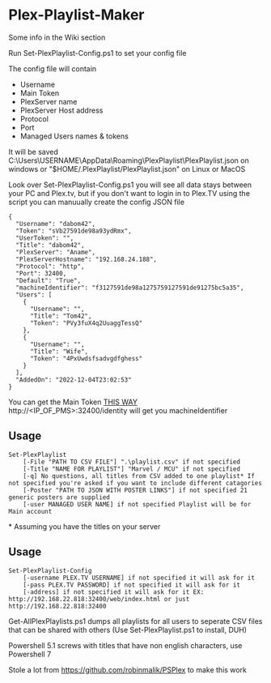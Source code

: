# Plex-Playlist-Maker

Some info in the Wiki section

Run Set-PlexPlaylist-Config.ps1 to set your config file

The config file will contain 
* Username
* Main Token
* PlexServer name
* PlexServer Host address
* Protocol
* Port
* Managed Users names & tokens

It will be saved C:\Users\USERNAME\AppData\Roaming\PlexPlaylist\PlexPlaylist.json on windows or "$HOME/.PlexPlaylist/PlexPlaylist.json" on Linux or MacOS

Look over Set-PlexPlaylist-Config.ps1 you will see all data stays between your PC and Plex.tv, but if you don't want to login in to Plex.TV using the script you can manuually create the config JSON file

```
{
  "Username": "dabom42",
  "Token": "sVb27591de98a93ydRmx",
  "UserToken": "",
  "Title": "dabom42",
  "PlexServer": "Aname",
  "PlexServerHostname": "192.168.24.188",
  "Protocol": "http",
  "Port": 32400,
  "Default": "True",
  "machineIdentifier": "f3127591de98a1275759127591de91275bc5a35",
  "Users": [
    {
      "Username": "",
      "Title": "Tom42",
      "Token": "PVy3fuX4q2UuaggTessQ"
    },
    {
      "Username": "",
      "Title": "Wife",
      "Token": "4PxUwdsfsadvgdfghess"
    }
  ],
  "AddedOn": "2022-12-04T23:02:53"
}
```

You can get the Main Token [THIS WAY](https://support.plex.tv/articles/204059436-finding-an-authentication-token-x-plex-token/)  
http://<IP_OF_PMS>:32400/identity will get you machineIdentifier  



## Usage
```
Set-PlexPlaylist
    [-File "PATH TO CSV FILE"] ".\playlist.csv" if not specified
    [-Title "NAME FOR PLAYLIST"] "Marvel / MCU" if not specified
    [-q] No questions, all titles from CSV added to one playlist* If not specified you're asked if you want to include different catagories
    [-Poster "PATH TO JSON WITH POSTER LINKS"] if not specified 21 generic posters are supplied
    [-user MANAGED USER NAME] if not specified Playlist will be for Main account
```

\* Assuming you have the titles on your server  

## Usage
```
Set-PlexPlaylist-Config
    [-username PLEX.TV USERNAME] if not specified it will ask for it
    [-pass PLEX.TV PASSWORD] if not specified it will ask for it
    [-address] if not specified it will ask for it EX: http://192.168.22.818:32400/web/index.html or just http://192.168.22.818:32400
```


Get-AllPlexPlaylists.ps1 dumps all playlists for all users to seperate CSV files that can be shared with others (Use Set-PlexPlaylist.ps1 to install, DUH)  


Powershell 5.1 screws with titles that have non english characters, use Powershell 7   


Stole a lot from https://github.com/robinmalik/PSPlex to make this work
